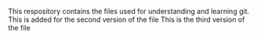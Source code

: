 This respository contains the files used for understanding and learning git. 
This is added for the second version of the file
This is the third version of the file
